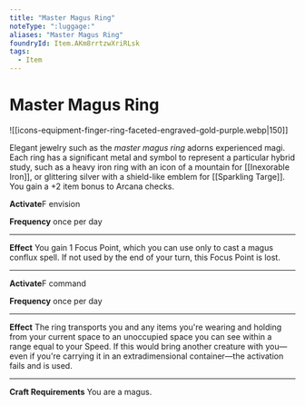 ```yaml
---
title: "Master Magus Ring"
noteType: ":luggage:"
aliases: "Master Magus Ring"
foundryId: Item.AKm8rrtzwXriRLsk
tags:
  - Item
---
```


# Master Magus Ring
![[icons-equipment-finger-ring-faceted-engraved-gold-purple.webp|150]]

Elegant jewelry such as the _master magus ring_ adorns experienced magi. Each ring has a significant metal and symbol to represent a particular hybrid study, such as a heavy iron ring with an icon of a mountain for [[Inexorable Iron]], or glittering silver with a shield-like emblem for [[Sparkling Targe]]. You gain a +2 item bonus to Arcana checks.

**Activate**F envision

**Frequency** once per day

* * *

**Effect** You gain 1 Focus Point, which you can use only to cast a magus conflux spell. If not used by the end of your turn, this Focus Point is lost.

* * *

**Activate**F command

**Frequency** once per day

* * *

**Effect** The ring transports you and any items you're wearing and holding from your current space to an unoccupied space you can see within a range equal to your Speed. If this would bring another creature with you—even if you're carrying it in an extradimensional container—the activation fails and is used.

* * *

**Craft Requirements** You are a magus.
